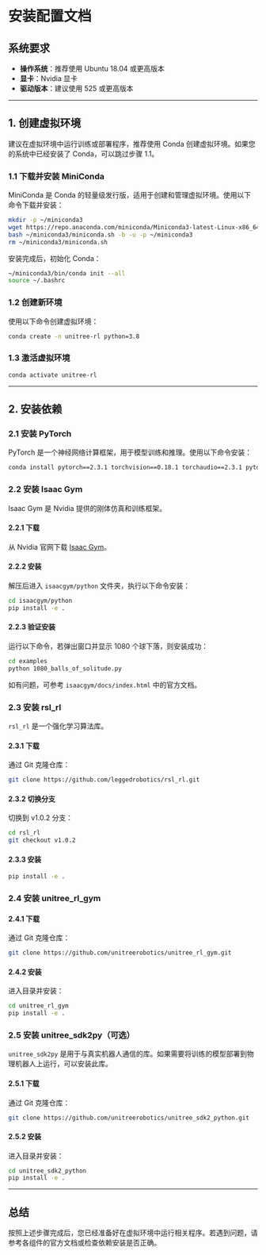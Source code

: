 # 安装配置文档

## 系统要求

- **操作系统**：推荐使用 Ubuntu 18.04 或更高版本  
- **显卡**：Nvidia 显卡  
- **驱动版本**：建议使用 525 或更高版本  

---

## 1. 创建虚拟环境

建议在虚拟环境中运行训练或部署程序，推荐使用 Conda 创建虚拟环境。如果您的系统中已经安装了 Conda，可以跳过步骤 1.1。

### 1.1 下载并安装 MiniConda

MiniConda 是 Conda 的轻量级发行版，适用于创建和管理虚拟环境。使用以下命令下载并安装：

```bash
mkdir -p ~/miniconda3
wget https://repo.anaconda.com/miniconda/Miniconda3-latest-Linux-x86_64.sh -O ~/miniconda3/miniconda.sh
bash ~/miniconda3/miniconda.sh -b -u -p ~/miniconda3
rm ~/miniconda3/miniconda.sh
```

安装完成后，初始化 Conda：

```bash
~/miniconda3/bin/conda init --all
source ~/.bashrc
```

### 1.2 创建新环境

使用以下命令创建虚拟环境：

```bash
conda create -n unitree-rl python=3.8
```

### 1.3 激活虚拟环境

```bash
conda activate unitree-rl
```

---

## 2. 安装依赖

### 2.1 安装 PyTorch

PyTorch 是一个神经网络计算框架，用于模型训练和推理。使用以下命令安装：

```bash
conda install pytorch==2.3.1 torchvision==0.18.1 torchaudio==2.3.1 pytorch-cuda=12.1 -c pytorch -c nvidia
```

### 2.2 安装 Isaac Gym

Isaac Gym 是 Nvidia 提供的刚体仿真和训练框架。

#### 2.2.1 下载

从 Nvidia 官网下载 [Isaac Gym](https://developer.nvidia.com/isaac-gym)。

#### 2.2.2 安装

解压后进入 `isaacgym/python` 文件夹，执行以下命令安装：

```bash
cd isaacgym/python
pip install -e .
```

#### 2.2.3 验证安装

运行以下命令，若弹出窗口并显示 1080 个球下落，则安装成功：

```bash
cd examples
python 1080_balls_of_solitude.py
```

如有问题，可参考 `isaacgym/docs/index.html` 中的官方文档。

### 2.3 安装 rsl_rl

`rsl_rl` 是一个强化学习算法库。

#### 2.3.1 下载

通过 Git 克隆仓库：

```bash
git clone https://github.com/leggedrobotics/rsl_rl.git
```

#### 2.3.2 切换分支

切换到 v1.0.2 分支：

```bash
cd rsl_rl
git checkout v1.0.2
```

#### 2.3.3 安装

```bash
pip install -e .
```

### 2.4 安装 unitree_rl_gym

#### 2.4.1 下载

通过 Git 克隆仓库：

```bash
git clone https://github.com/unitreerobotics/unitree_rl_gym.git
```

#### 2.4.2 安装

进入目录并安装：

```bash
cd unitree_rl_gym
pip install -e .
```

### 2.5 安装 unitree_sdk2py（可选）

`unitree_sdk2py` 是用于与真实机器人通信的库。如果需要将训练的模型部署到物理机器人上运行，可以安装此库。

#### 2.5.1 下载

通过 Git 克隆仓库：

```bash
git clone https://github.com/unitreerobotics/unitree_sdk2_python.git
```

#### 2.5.2 安装

进入目录并安装：

```bash
cd unitree_sdk2_python
pip install -e .
```

---

## 总结

按照上述步骤完成后，您已经准备好在虚拟环境中运行相关程序。若遇到问题，请参考各组件的官方文档或检查依赖安装是否正确。

